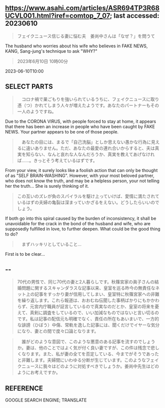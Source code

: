 ## https://www.asahi.com/articles/ASR694TP3R68UCVL001.html?iref=comtop_7_07; last accessed: 20230610

> フェイクニュース信じる妻に悩む夫　姜尚中さんは「なぜ？」を問うて

The husband who worries about his wife who believes in FAKE NEWS, KANG, Sang-jung's technique to ask "WHY?" 

> 2023年6月10日 10時00分

2023-06-10T10:00

## SELECT PARTS

>　コロナ禍で巣ごもりを強いられているうちに、フェイクニュースに取り憑（つ）かれてしまう人々が増えたようです。あなたのパートナーもその一人のようですね。

Due to the CORONA VIRUS, with people forced to stay at home, it appears that there has been an increase in people who have been caught by FAKE NEWS. Your partner appears to be one of those people.


>　あなたの目には、まるで「自己洗脳」としか思えない愚かな行為に見えるに違いありません。ただ、あなたの最愛の連れ合いからすると、夫は真実を知らない、なんと哀れな人なんだろうか、真実を教えてあげなければ……。きっとそう考えているはずです。

From your view, it surely looks like a foolish action that can only be thought of as "SELF BRAIN-WASHING". However, with your most beloved partner, who does not know the truth, and may be a helpless person, your not telling her the truth...  She is surely thinking of it.

> この互いのズレが負のスパイラルを駆け上っていけば、愛情に満たされているはずの夫婦の亀裂は深まっていかざるをえない。どうしたらいいのでしょう。

If both go into this spiral caused by the burden of inconsistency, it shall be unavoidable for the crack in the bond of the husband and wife, who are supposedly fulfilled in love, to further deepen. What could be the good thing to do?

>　まずハッキリとしていること…

First is to be clear...

## --


> 70代の男性で、同じ70代の妻と2人暮らしです。秋篠宮家の眞子さんの結婚問題に関するスキャンダラスな記事以来、皇室を巡る昨今の無責任なネット上の記事をすっかり妻が信用してしまい、皇室特に秋篠宮家への非難を繰り返します。これら報道は、おおむね伝聞した事柄ばかりにもかかわらず、元宮内庁職員が証言しているので真実なのだとか、皇室の将来を憂えて、真剣に調査をしているので、いい加減なものではないと言い切るのです。私は記事の配信元も明確でなく、責任の所在もあいまいで、一方的な誹謗（ひぼう）中傷、常軌を逸した記事には、聞くだけでイヤーな気分になり、妻との間で度々口論となります。

>　誰がどのような意図で、このような悪意のある記事を流すのでしょうか。妻は、他のことではよく気が付く良い妻ですが、この件は残念で悲しくなります。また、私が妻の全てを否定している、今までがそうであったと非難します。夫婦間にいわゆる分断が生じています。このようなフェイクニュースに我々はどのように対処すべきでしょうか。姜尚中先生はどのようにお考えですか。



## REFERENCE

GOOGLE SEARCH ENGINE; TRANSLATE
